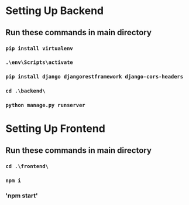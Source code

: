 # Setting Up Backend

## Run these commands in main directory
### `pip install virtualenv`
### `.\env\Scripts\activate`
### `pip install django djangorestframework django-cors-headers`
### `cd .\backend\`
### `python manage.py runserver`


# Setting Up Frontend
## Run these commands in main directory
### `cd .\frontend\`
### `npm i`
### 'npm start'
